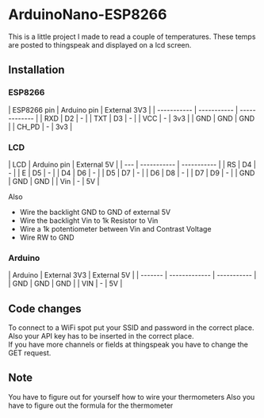 # ArduinoNano-ESP8266
This is a little project I made to read a couple of temperatures.
These temps are posted to thingspeak and displayed on a lcd screen.

<h2>Installation</h2>
<h3>ESP8266</h3>
| ESP8266 pin | Arduino pin | External 3V3  |
| ----------- | ----------- | ------------- |
| RXD         | D2          | -             |
| TXT         | D3          | -             |
| VCC         | -           | 3v3           |
| GND         | GND         | GND           |
| CH_PD       | -           | 3v3           |

<h3>LCD</h3>
| LCD | Arduino pin | External 5V |
| --- | ----------- | ----------- |
| RS  | D4          | -           |
| E   | D5          | -           |
| D4  | D6          | -           |
| D5  | D7          | -           |
| D6  | D8          | -           |
| D7  | D9          | -           |
| GND | GND         | GND         |
| Vin | -           | 5V          |

Also 
- Wire the backlight GND to GND of external 5V
- Wire the backlight Vin to 1k Resistor to Vin
- Wire a 1k potentiometer between Vin and Contrast Voltage
- Wire RW to GND

<h3>Arduino</h3>
| Arduino | External 3V3  | External 5V |
| ------- | ------------- | ----------- |
| GND     | GND           | GND         |
| VIN     | -             | 5V          |

<h2>Code changes</h2>
To connect to a WiFi spot put your SSID and password in the correct place.<br>
Also your API key has to be inserted in the correct place.<br>
If you have more channels or fields at thingspeak you have to change the GET request.

<h2>Note</h2>
You have to figure out for yourself how to wire your thermometers
Also you have to figure out the formula for the thermometer
